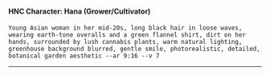#### HNC Character: Hana (Grower/Cultivator)

```
Young Asian woman in her mid-20s, long black hair in loose waves, wearing earth-tone overalls and a green flannel shirt, dirt on her hands, surrounded by lush cannabis plants, warm natural lighting, greenhouse background blurred, gentle smile, photorealistic, detailed, botanical garden aesthetic --ar 9:16 --v 7
```

---
